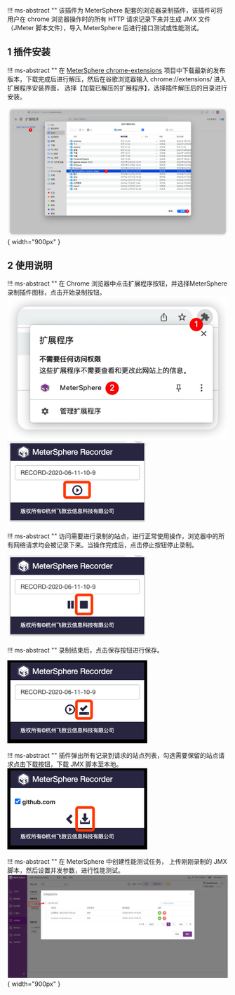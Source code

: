 !!! ms-abstract ""
     该插件为 MeterSphere 配套的浏览器录制插件，该插件可将用户在 chrome 浏览器操作时的所有 HTTP 请求记录下来并生成 
     JMX 文件（JMeter 脚本文件），导入 MeterSphere 后进行接口测试或性能测试。

## 1 插件安装
!!! ms-abstract ""
     在 [MeterSphere chrome-extensions](https://github.com/metersphere/chrome-extensions/releases/tag/v1.2.4) 项目中下载最新的发布版本，下载完成后进行解压，然后在谷歌浏览器输入 chrome://extensions/ 进入扩展程序安装界面，
     选择【加载已解压的扩展程序】，选择插件解压后的目录进行安装。

![录制](../../img/user_manual/plugin_use/chrome_plugin/chrome-plugin_install.png){ width="900px" }

## 2 使用说明
!!! ms-abstract ""
     在 Chrome 浏览器中点击扩展程序按钮，并选择MeterSphere 录制插件图标，点击开始录制按钮。
![录制](../../img/user_manual/plugin_use/chrome_plugin/chrome-plugin_display.png)
![录制](../../img/user_manual/plugin_use/chrome_plugin/chrome_plugin_1.png)

!!! ms-abstract ""
     访问需要进行录制的站点，进行正常使用操作，浏览器中的所有网络请求均会被记录下来。当操作完成后，点击停止按钮停止录制。

![录制](../../img/user_manual/plugin_use/chrome_plugin/chrome_plugin_2.png)

!!! ms-abstract ""
     录制结束后，点击保存按钮进行保存。 

![录制](../../img/user_manual/plugin_use/chrome_plugin/chrome_plugin_3.png)

!!! ms-abstract ""
     插件弹出所有记录到请求的站点列表，勾选需要保留的站点请求点击下载按钮，下载 JMX 脚本至本地。
![录制](../../img/user_manual/plugin_use/chrome_plugin/chrome_plugin_4.png)

!!! ms-abstract ""
     在 MeterSphere 中创建性能测试任务， 上传刚刚录制的 JMX 脚本，然后设置并发参数，进行性能测试。
![录制](../../img/user_manual/plugin_use/chrome_plugin/chrome_plugin_5.png){ width="900px" }